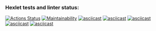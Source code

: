 ### Hexlet tests and linter status:
[![Actions Status](https://github.com/AlinLob/frontend-project-44/workflows/hexlet-check/badge.svg)](https://github.com/AlinLob/frontend-project-44/actions)
[![Maintainability](https://api.codeclimate.com/v1/badges/3cd7333d50288f9fc72b/maintainability)](https://codeclimate.com/github/AlinLob/frontend-project-44/maintainability)
[![asciicast](https://asciinema.org/a/TH8g8w1TZgZfaBGzQQq5aGf4m.svg)](https://asciinema.org/a/TH8g8w1TZgZfaBGzQQq5aGf4m)
[![asciicast](https://asciinema.org/a/uHaCqmIoZfXVDpndCzaIDomQF.svg)](https://asciinema.org/a/uHaCqmIoZfXVDpndCzaIDomQF)
[![asciicast](https://asciinema.org/a/uLfpQgYgIZjbnYqX0yYTk3UTH.svg)](https://asciinema.org/a/uLfpQgYgIZjbnYqX0yYTk3UTH)
[![asciicast](https://asciinema.org/a/LtaehN2qKliDEInvJxSyGmaoQ.svg)](https://asciinema.org/a/LtaehN2qKliDEInvJxSyGmaoQ)
[![asciicast](https://asciinema.org/a/k2K0qfkG44fKHheQtT4cFst1L.svg)](https://asciinema.org/a/k2K0qfkG44fKHheQtT4cFst1L)
